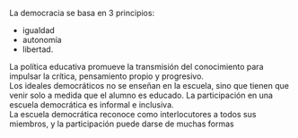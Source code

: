 La democracia se basa en 3 principios:

- igualdad
- autonomía
- libertad.

La política educativa promueve la transmisión del conocimiento para impulsar la crítica, pensamiento propio y progresivo.  
Los ideales democráticos no se enseñan en la escuela, sino que tienen que venir solo a medida que el alumno es educado. La participación en una escuela democrática es informal e inclusiva.  
La escuela democrática reconoce como interlocutores a todos sus miembros, y la participación puede darse de muchas formas